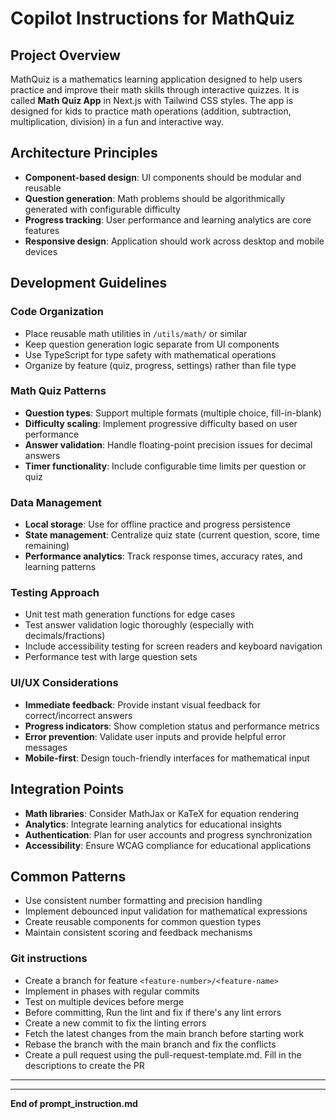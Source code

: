 # Copilot Instructions for MathQuiz

## Project Overview
MathQuiz is a mathematics learning application designed to help users practice and improve their math skills through interactive quizzes. It is called **Math Quiz App** in Next.js with Tailwind CSS styles. The app is designed for kids to practice math operations (addition, subtraction, multiplication, division) in a fun and interactive way.


## Architecture Principles
- **Component-based design**: UI components should be modular and reusable
- **Question generation**: Math problems should be algorithmically generated with configurable difficulty
- **Progress tracking**: User performance and learning analytics are core features
- **Responsive design**: Application should work across desktop and mobile devices

## Development Guidelines

### Code Organization
- Place reusable math utilities in `/utils/math/` or similar
- Keep question generation logic separate from UI components
- Use TypeScript for type safety with mathematical operations
- Organize by feature (quiz, progress, settings) rather than file type

### Math Quiz Patterns
- **Question types**: Support multiple formats (multiple choice, fill-in-blank)
- **Difficulty scaling**: Implement progressive difficulty based on user performance
- **Answer validation**: Handle floating-point precision issues for decimal answers
- **Timer functionality**: Include configurable time limits per question or quiz

### Data Management
- **Local storage**: Use for offline practice and progress persistence
- **State management**: Centralize quiz state (current question, score, time remaining)
- **Performance analytics**: Track response times, accuracy rates, and learning patterns

### Testing Approach
- Unit test math generation functions for edge cases
- Test answer validation logic thoroughly (especially with decimals/fractions)
- Include accessibility testing for screen readers and keyboard navigation
- Performance test with large question sets

### UI/UX Considerations
- **Immediate feedback**: Provide instant visual feedback for correct/incorrect answers
- **Progress indicators**: Show completion status and performance metrics
- **Error prevention**: Validate user inputs and provide helpful error messages
- **Mobile-first**: Design touch-friendly interfaces for mathematical input


## Integration Points
- **Math libraries**: Consider MathJax or KaTeX for equation rendering
- **Analytics**: Integrate learning analytics for educational insights
- **Authentication**: Plan for user accounts and progress synchronization
- **Accessibility**: Ensure WCAG compliance for educational applications

## Common Patterns
- Use consistent number formatting and precision handling
- Implement debounced input validation for mathematical expressions
- Create reusable components for common question types
- Maintain consistent scoring and feedback mechanisms

### Git instructions
- Create a branch for feature `<feature-number>/<feature-name>` 
- Implement in phases with regular commits
- Test on multiple devices before merge
- Before committing, Run the lint and fix if there's any lint errors
- Create a new commit to fix the linting errors
- Fetch the latest changes from the main branch before starting work
- Rebase the branch with the main branch and fix the conflicts
- Create a pull request using the pull-request-template.md. Fill in the descriptions to create the PR


---

<!-- ## Future feature iterations
- Admin page to manage users, questions, and results
- Add support for **fractions** and **decimals**.
- Implement **progress tracking** for each user.
- Allow users to **review past quizzes** and see performance over time.
- Add **leaderboards** to compare performance with other users.
- Include **educational resources** (e.g., tips, explanations) for incorrect answers. -->


---

**End of prompt_instruction.md**
